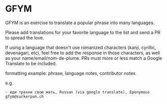 
# GFYM

GFYM is an exercise to translate a popular phrase into many languages.

Please add translations for your favorite language to the list and send a PR to spread the love.

If using a language that doesn't use romanized characters (kanji, cyrillic, devenagari, etc), feel free to add the response in those characters, as well as your name/email/nom-de-plume. PRs must more or less match a Google Translate to be included. 


formatting example:
phrase, language notes, contributor notes

e.g.
```
- иди трахни свою мать, Russan (via google translate), Eponymous gfym@suckerpun.ch
```
